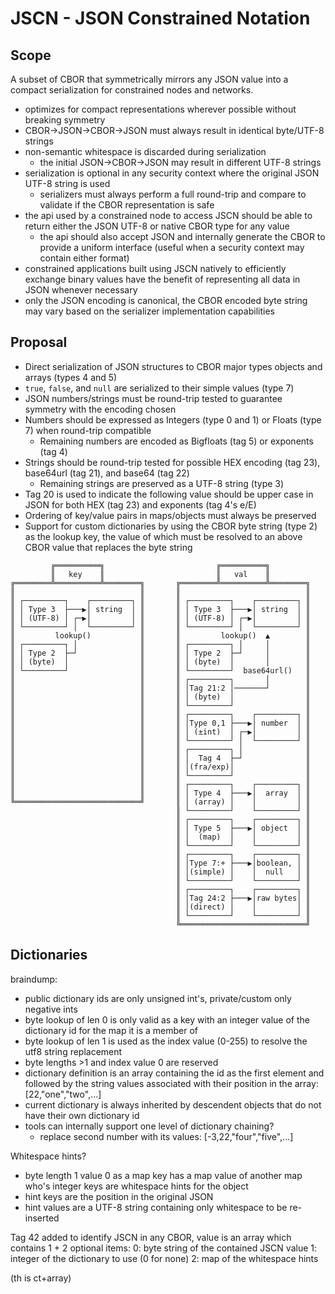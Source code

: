 # JSCN - JSON Constrained Notation

## Scope

A subset of CBOR that symmetrically mirrors any JSON value into a compact serialization for constrained nodes and networks.

* optimizes for compact representations wherever possible without breaking symmetry
* CBOR->JSON->CBOR->JSON must always result in identical byte/UTF-8 strings
* non-semantic whitespace is discarded during serialization
  * the initial JSON->CBOR->JSON may result in different UTF-8 strings
* serialization is optional in any security context where the original JSON UTF-8 string is used
  * serializers must always perform a full round-trip and compare to validate if the CBOR representation is safe
* the api used by a constrained node to access JSCN should be able to return either the JSON UTF-8 or native CBOR type for any value
  * the api should also accept JSON and internally generate the CBOR to provide a uniform interface (useful when a security context may contain either format)
* constrained applications built using JSCN natively to efficiently exchange binary values have the benefit of representing all data in JSON whenever necessary
* only the JSON encoding is canonical, the CBOR encoded byte string may vary based on the serializer implementation capabilities

## Proposal

* Direct serialization of JSON structures to CBOR major types objects and arrays (types 4 and 5)
* `true`, `false`, and `null` are serialized to their simple values (type 7)
* JSON numbers/strings must be round-trip tested to guarantee symmetry with the encoding chosen
* Numbers should be expressed as Integers (type 0 and 1) or Floats (type 7) when round-trip compatible
  * Remaining numbers are encoded as Bigfloats (tag 5) or exponents (tag 4)
* Strings should be round-trip tested for possible HEX encoding (tag 23), base64url (tag 21), and base64 (tag 22)
  * Remaining strings are preserved as a UTF-8 string (type 3)
* Tag 20 is used to indicate the following value should be upper case in JSON for both HEX (tag 23) and exponents (tag 4's e/E)
* Ordering of key/value pairs in maps/objects must always be preserved
* Support for custom dictionaries by using the CBOR byte string (type 2) as the lookup key, the value of which must be resolved to an above CBOR value that replaces the byte string

```
         ╔══════════╗                         ╔══════════╗
         ║   key    ║                         ║   val    ║
╔════════╩══════════╩════════╗       ╔════════╩══════════╩════════╗
║                            ║       ║                            ║
║ ┌─────────┐    ┌─────────┐ ║       ║ ┌─────────┐    ┌─────────┐ ║
║ │ Type 3  ├───▶│ string  │ ║       ║ │ Type 3  ├───▶│ string  │ ║
║ │ (UTF-8) │ ┌─▶│         │ ║       ║ │ (UTF-8) │ ┌─▶│         │ ║
║ └─────────┘ │  └─────────┘ ║       ║ └─────────┘ │  └─────────┘ ║
║         lookup()           ║       ║         lookup()  ▲        ║
║ ┌─────────┐ │              ║       ║ ┌─────────┐ │     │        ║
║ │ Type 2  ├─┘              ║       ║ │ Type 2  ├─┘     │        ║
║ │ (byte)  │                ║       ║ │ (byte)  │       │        ║
║ └─────────┘                ║       ║ └─────────┘  base64url()   ║
║                            ║       ║ ┌─────────┐       │        ║
║                            ║       ║ │Tag 21:2 │───────┘        ║
║                            ║       ║ │ (byte)  │                ║
║                            ║       ║ └─────────┘                ║
║                            ║       ║ ┌─────────┐    ┌─────────┐ ║
║                            ║       ║ │Type 0,1 ├───▶│ number  │ ║
║                            ║       ║ │ (±int)  │ ┌─▶│         │ ║
║                            ║       ║ └─────────┘ │  └─────────┘ ║
║                            ║       ║ ┌─────────┐ │              ║
║                            ║       ║ │  Tag 4  ├─┘              ║
║                            ║       ║ │(fra/exp)│                ║
║                            ║       ║ └─────────┘                ║
║                            ║       ║ ┌─────────┐    ┌─────────┐ ║
║                            ║       ║ │ Type 4  ├───▶│  array  │ ║
╚════════════════════════════╝       ║ │ (array) │    │         │ ║
                                     ║ └─────────┘    └─────────┘ ║
                                     ║ ┌─────────┐    ┌─────────┐ ║
                                     ║ │ Type 5  ├───▶│ object  │ ║
                                     ║ │  (map)  │    │         │ ║
                                     ║ └─────────┘    └─────────┘ ║
                                     ║ ┌─────────┐    ┌─────────┐ ║
                                     ║ │Type 7:+ ├───▶│boolean, │ ║
                                     ║ │(simple) │    │  null   │ ║
                                     ║ └─────────┘    └─────────┘ ║
                                     ║ ┌─────────┐    ┌─────────┐ ║
                                     ║ │Tag 24:2 ├───▶│raw bytes│ ║
                                     ║ │(direct) │    │         │ ║
                                     ║ └─────────┘    └─────────┘ ║
                                     ╚════════════════════════════╝

```

## Dictionaries

braindump:

* public dictionary ids are only unsigned int's, private/custom only negative ints
* byte lookup of len 0 is only valid as a key with an integer value of the dictionary id for the map it is a member of
* byte lookup of len 1 is used as the index value (0-255) to resolve the utf8 string replacement
* byte lengths >1 and index value 0 are reserved
* dictionary definition is an array containing the id as the first element and followed by the string values associated with their position in the array: [22,"one","two",...]
* current dictionary is always inherited by descendent objects that do not have their own dictionary id 
* tools can internally support one level of dictionary chaining?
  * replace second number with its values: [-3,22,"four","five",...]

Whitespace hints?

* byte length 1 value 0 as a map key has a map value of another map who's integer keys are whitespace hints for the object
* hint keys are the position in the original JSON
* hint values are a UTF-8 string containing only whitespace to be re-inserted

Tag 42 added to identify JSCN in any CBOR, value is an array which contains 1 + 2 optional items:
  0: byte string of the contained JSCN value
  1: integer of the dictionary to use (0 for none)
  2: map of the whitespace hints

(th is ct+array)









